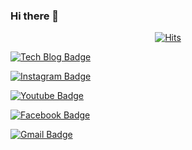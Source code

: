 ### Hi there 👋

<!--
**qkdgywls0503/qkdgywls0503** is a ✨ _special_ ✨ repository because its `README.md` (this file) appears on your GitHub profile.

Here are some ideas to get you started:

- 🔭 I’m currently working on ...
- 🌱 I’m currently learning ...
- 👯 I’m looking to collaborate on ...
- 🤔 I’m looking for help with ...
- 💬 Ask me about ...
- 📫 How to reach me: ...
- 😄 Pronouns: ...
- ⚡ Fun fact: ...
-->  
<div align=center>
	
  [![Hits](https://hits.seeyoufarm.com/api/count/incr/badge.svg?url=https%3A%2F%2Fgithub.com%2Fzzsza)](https://hits.seeyoufarm.com) 
	
</div>
  
[![Tech Blog Badge](https://img.shields.io/github/followers/qkdgywls0503?style=social)](https://github.com/qkdgywls0503/)
	
[![Instagram Badge](https://img.shields.io/badge/-Instagram-violet?style=flat&logo=Instagram&link=https://www.instagram.com/b_nijoyh/)](https://www.instagram.com/b_nijoyh/)
	
[![Youtube Badge](https://img.shields.io/badge/Youtube-ff0000?style=flat-square&logo=youtube&link=https://www.youtube.com/channel/UCr5VGXtgjVRWQIDBv7fHe8Q)](https://www.youtube.com/channel/UCr5VGXtgjVRWQIDBv7fHe8Q)
	
[![Facebook Badge](https://img.shields.io/badge/facebook-1877f2?style=flat-square&logo=facebook&logoColor=white&link=https://www.facebook.com/Hj0503/)](https://www.facebook.com/Hj0503/)
		
[![Gmail Badge](https://img.shields.io/badge/Gmail-d14836?style=flat-square&logo=Gmail&logoColor=white&link=mailto:nijoyh0503@gmail.com)](mailto:nijoyh0503@gmail.com)
  
